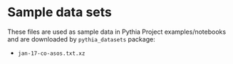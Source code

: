 # Sample data sets

These files are used as sample data in Pythia Project examples/notebooks and are downloaded by `pythia_datasets` package:

- `jan-17-co-asos.txt.xz`
